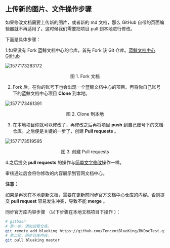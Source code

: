 ## 上传新的图片、文件操作步骤

如果修改文档需要上传新的图片，或者新的 md 文档，那么 GitHub 自带的页面编辑器就不再适用了。这时候我们需要把项目 pull 到本地进行修改。

下面是具体步骤：

1.如果没有 Fork 蓝鲸文档中心的仓库，首先 Fork 该 Git 仓库。[蓝鲸文档中心 GitHub](https://github.com/TencentBlueKing/BKDocs)

![1577173283172](../assets/1577173283172.png)

 <center> 图 1. Fork 文档 </center>

2. Fork  后，在你的账号下也会出现一个蓝鲸文档中心的项目。再将你自己账号下的蓝鲸文档中心项目 **Clone** 到本地。

![1577173461391](../assets/1577173461391.png)

 <center> 图 2. Clone 到本地 </center>

3. 在本地项目你就可以修改了，再修改之后再将项目 **push** 到自己账号下的文档仓库。之后便是关键的一步了，创建 **Pull requests** 。

![1577173519595](../assets/1577173519595.png)

 <center> 图 3. 创建 Pull requests </center>

4.之后提交 **pull requests** 的操作与[简单文字修改](./简单文字修改.md)操作一样。

审核通过后会将你修改的内容展示到官网文档中心。



**注意：**

如果是再次在本地更新文档，需要在更新前同步官方文档中心仓库的内容。否则提交 **pull request** 容易发生冲突，导致不能  **merge** 。

同步官方库内容步骤 （以下步骤在本地文档项目下操作 ）：

```bash
# gitbash
# 第一步，添加远程仓库。
git remote add blueking https://github.com/TencentBlueKing/BKDocTest.git
# 第二部，同步仓库内容。
git pull blueking master
```
